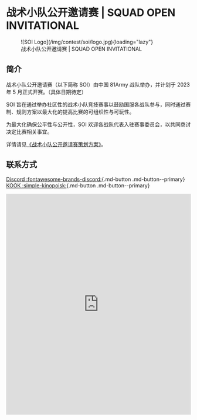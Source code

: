 # 战术小队公开邀请赛 | SQUAD OPEN INVITATIONAL

<figure markdown>
  ![SOI Logo](/img/contest/soi/logo.jpg){loading="lazy"}
  <figcaption>战术小队公开邀请赛 | SQUAD OPEN INVITATIONAL</figcaption>
</figure>

## 简介

战术小队公开邀请赛（以下简称 SOI）由中国 81Army 战队举办，并计划于 2023 年 5 月正式开赛。（具体日期待定）

SOI 旨在通过举办社区性的战术小队竞技赛事以鼓励国服各战队参与，同时通过赛制、规则方案以最大化的提高比赛的可组织性与可玩性。

为最大化确保公平性与公开性，SOI 欢迎各战队代表入驻赛事委员会，以共同商讨决定比赛相关事宜。

详情请见[《战术小队公开邀请赛策划方案》](./Plan/)。

## 联系方式

[Discord :fontawesome-brands-discord:](https://discord.gg/cunA6e3Q){.md-button .md-button--primary}   [KOOK :simple-kinopoisk:](https://kook.top/9Vi7y4){.md-button .md-button--primary}

<iframe src="https://kookapp.cn/widget?id=4939320590138488&theme=dark" width="100%" height="600" allowtransparency="true" frameborder="0"></iframe>